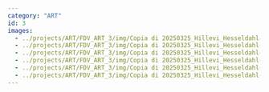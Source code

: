 ```yaml
---
category: "ART"
id: 3
images:
  - ../projects/ART/FDV_ART_3/img/Copia di 20250325_Hillevi_Hesseldahl-Designing_For_Death6_LOW.jpg
  - ../projects/ART/FDV_ART_3/img/Copia di 20250325_Hillevi_Hesseldahl-Designing_For_Death5_LOW.jpg
  - ../projects/ART/FDV_ART_3/img/Copia di 20250325_Hillevi_Hesseldahl-Designing_For_Death4_LOW.jpg
  - ../projects/ART/FDV_ART_3/img/Copia di 20250325_Hillevi_Hesseldahl-Designing_For_Death1_LOW.jpg
  - ../projects/ART/FDV_ART_3/img/Copia di 20250325_Hillevi_Hesseldahl-Designing_For_Death2_LOW.jpg
  - ../projects/ART/FDV_ART_3/img/Copia di 20250325_Hillevi_Hesseldahl-Designing_For_Death3_LOW.jpg
---
```

